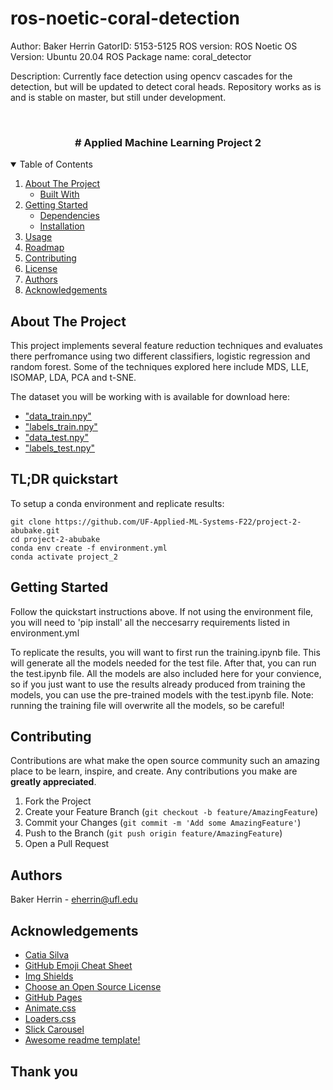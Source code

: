 # ros-noetic-coral-detection

Author: Baker Herrin
GatorID: 5153-5125
ROS version: ROS Noetic
OS Version: Ubuntu 20.04
ROS Package name: coral_detector

Description:
Currently face detection using opencv cascades for the detection, but will be updated to detect coral heads.
Repository works as is and is stable on master, but still under development.

<!-- PROJECT LOGO -->
<br />

  <h3 align="center"> # Applied Machine Learning Project 2</h3>

<!-- TABLE OF CONTENTS -->
<details open="open">
  <summary>Table of Contents</summary>
  <ol>
    <li>
      <a href="#about-the-project">About The Project</a>
      <ul>
        <li><a href="#built-with">Built With</a></li>
      </ul>
    </li>
    <li>
      <a href="#getting-started">Getting Started</a>
      <ul>
        <li><a href="#dependencies">Dependencies</a></li>
        <li><a href="#installation">Installation</a></li>
      </ul>
    </li>
    <li><a href="#usage">Usage</a></li>
    <li><a href="#roadmap">Roadmap</a></li>
    <li><a href="#contributing">Contributing</a></li>
    <li><a href="#license">License</a></li>
    <li><a href="#authors">Authors</a></li>
    <li><a href="#acknowledgements">Acknowledgements</a></li>
  </ol>
</details>



<!-- ABOUT THE PROJECT -->
## About The Project

This project implements several feature reduction techniques and evaluates there perfromance using two different classifiers, logistic regression and random forest. Some of the techniques explored here include MDS, LLE, ISOMAP, LDA, PCA and t-SNE.

The dataset you will be working with is available for download here:

* ["data_train.npy"](https://ufl.instructure.com/files/72621855/download?download_frd=1)
* ["labels_train.npy"](https://ufl.instructure.com/files/72621858/download?download_frd=1)
* ["data_test.npy"](https://ufl.instructure.com/files/72621555/download?download_frd=1)
* ["labels_test.npy"](https://ufl.instructure.com/files/72621857/download?download_frd=1)

<!-- QUICKSTART -->
## TL;DR quickstart
To setup a conda environment and replicate results:
```
git clone https://github.com/UF-Applied-ML-Systems-F22/project-2-abubake.git
cd project-2-abubake
conda env create -f environment.yml
conda activate project_2
```
<!-- GETTING STARTED -->
## Getting Started

Follow the quickstart instructions above. If not using the environment file, you will need to 'pip install' all the neccesarry requirements listed in environment.yml

To replicate the results, you will want to first run the training.ipynb file. This will generate all the models needed for the test file. After that, you can run the test.ipynb file. All the models are also included here for your convience, so if you just want to use the results already produced from training the models, you can use the pre-trained models with the test.ipynb file. Note: running the training file will overwrite all the models, so be careful!

<!-- CONTRIBUTING -->
## Contributing

Contributions are what make the open source community such an amazing place to be learn, inspire, and create. Any contributions you make are **greatly appreciated**.

1. Fork the Project
2. Create your Feature Branch (`git checkout -b feature/AmazingFeature`)
3. Commit your Changes (`git commit -m 'Add some AmazingFeature'`)
4. Push to the Branch (`git push origin feature/AmazingFeature`)
5. Open a Pull Request

<!-- Authors -->
## Authors

Baker Herrin - eherrin@ufl.edu

<!-- ACKNOWLEDGEMENTS -->
## Acknowledgements

* [Catia Silva](https://faculty.eng.ufl.edu/catia-silva/)
* [GitHub Emoji Cheat Sheet](https://www.webpagefx.com/tools/emoji-cheat-sheet)
* [Img Shields](https://shields.io)
* [Choose an Open Source License](https://choosealicense.com)
* [GitHub Pages](https://pages.github.com)
* [Animate.css](https://daneden.github.io/animate.css)
* [Loaders.css](https://connoratherton.com/loaders)
* [Slick Carousel](https://kenwheeler.github.io/slick)
* [Awesome readme template!](https://github.com/catiaspsilva/README-template)

## Thank you

<!-- If this is useful: [![Buy me a coffee](https://www.buymeacoffee.com/assets/img/guidelines/download-assets-sm-1.svg)](https://www.buymeacoffee.com/catiaspsilva) -->
